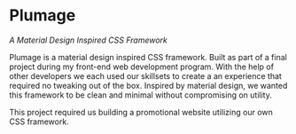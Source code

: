# Plumage
*A Material Design Inspired CSS Framework*

Plumage is a material design inspired CSS framework. Built as part of a final project during my front-end web development program. With the help of other developers we each used our skillsets to create a an experience that required no tweaking out of the box. Inspired by material design, we wanted this framework to be clean and minimal without compromising on utility.

This project required us building a promotional website utilizing our own CSS framework.

